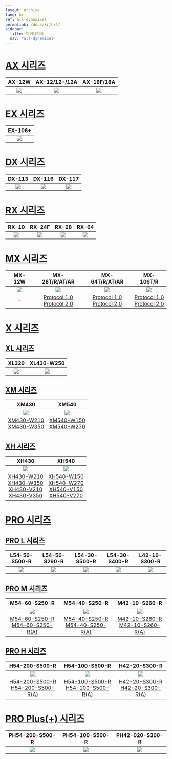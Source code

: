 ```yaml
---
layout: archive
lang: kr
ref: all-dynamixel
permalink: /docs/kr/dxl/
sidebar:
  title: 다이나믹셀
  nav: "all-dynamixel"
---
```


# [AX 시리즈](#ax-시리즈)

|AX-12W|AX-12/12+/12A|AX-18F/18A|
|:---:|:---:|:---:|
|[![](/assets/images/dxl/ax/ax-12w_product.jpg)](/docs/kr/dxl/ax/ax-12w/)|[![](/assets/images/dxl/ax/ax-12a_product.png)](/docs/kr/dxl/ax/ax-12a/)|[![](/assets/images/dxl/ax/ax-18a_product.png)](/docs/kr/dxl/ax/ax-18a/)|

# [EX 시리즈](#ex-시리즈)

|EX-106+|
|:---:|
|[![](/assets/images/dxl/ex/ex-106_product.png)](/docs/kr/dxl/ex/ex-106+/)|

# [DX 시리즈](#dx-시리즈)

|DX-113|DX-116|DX-117|
|:---:|:---:|:---:|
|[![](/assets/images/dxl/dx/dx-113_product.png)](/docs/kr/dxl/dx/dx-113/)|[![](/assets/images/dxl/dx/dx-116_product.png)](/docs/kr/dxl/dx/dx-116/)|[![](/assets/images/dxl/dx/dx-117_product.png)](/docs/kr/dxl/dx/dx-117/)|

# [RX 시리즈](#rx-시리즈)

|RX-10|RX-24F|RX-28|RX-64|
|:---:|:---:|:---:|:---:|
|[![](/assets/images/dxl/rx/rx-10_product.png)](/docs/kr/dxl/rx/rx-10/)|[![](/assets/images/dxl/rx/rx-24f_product.png)](/docs/kr/dxl/rx/rx-24f/)|[![](/assets/images/dxl/rx/rx-28_product.png)](/docs/kr/dxl/rx/rx-28/)|[![](/assets/images/dxl/rx/rx-64_product.png)](/docs/kr/dxl/rx/rx-64/)|

# [MX 시리즈](#mx-시리즈)

|MX-12W|MX-28T/R/AT/AR|MX-64T/R/AT/AR|MX-106T/R|
|:---:|:---:|:---:|:---:|
|[![](/assets/images/dxl/mx/mx-12_product.jpg)](/docs/kr/dxl/mx/mx-12w/)|![](/assets/images/dxl/mx/mx-28ar_product.jpg)|![](/assets/images/dxl/mx/mx-64ar_product.png)|![](/assets/images/dxl/mx/mx-106t_product.jpg)|
|-|[Protocol 1.0](/docs/kr/dxl/mx/mx-28/)<br>[Protocol 2.0](/docs/kr/dxl/mx/mx-28-2/)|[Protocol 1.0](/docs/kr/dxl/mx/mx-64/)<br>[Protocol 2.0](/docs/kr/dxl/mx/mx-64-2/)|[Protocol 1.0](/docs/kr/dxl/mx/mx-106/)<br>[Protocol 2.0](/docs/kr/dxl/mx/mx-106-2/)|

# [X 시리즈](#x-시리즈)

## [XL 시리즈](#xl-시리즈)

|XL320|XL430-W250|
|:---:|:---:|
|[![](/assets/images/dxl/x/xl320_product.jpg)](/docs/kr/dxl/x/xl320/)|[![](/assets/images/dxl/x/xl430_product_new.png)](/docs/kr/dxl/x/xl430-w250/)|

## [XM 시리즈](#xm-시리즈)

|XM430|XM540|
|:---:|:---:|
|![](/assets/images/dxl/x/x_series_product.png)|![](/assets/images/dxl/x/x540-series_product.png)|
|[XM430-W210](/docs/kr/dxl/x/xm430-w210/)<br>[XM430-W350](/docs/kr/dxl/x/xm430-w350/)|[XM540-W150](/docs/kr/dxl/x/xm540-w150/)<br>[XM540-W270](/docs/kr/dxl/x/xm540-w270/)|

## [XH 시리즈](#xh-시리즈)

|XH430|XH540|
|:---:|:---:|
|![](/assets/images/dxl/x/x_series_product.png)|![](/assets/images/dxl/x/x540-series_product.png)|
|[XH430-W210](/docs/kr/dxl/x/xh430-w210/)<br>[XH430-W350](/docs/kr/dxl/x/xh430-w350/)<br>[XH430-V210](/docs/kr/dxl/x/xh430-v210/)<br>[XH430-V350](/docs/kr/dxl/x/xh430-v350/)|[XH540-W150](/docs/kr/dxl/x/xh540-w150/)<br>[XH540-W270](/docs/kr/dxl/x/xh540-w270/)<br>[XH540-V150](/docs/kr/dxl/x/xh540-v150/)<br>[XH540-V270](/docs/kr/dxl/x/xh540-v270/)|

# [PRO 시리즈](#pro-시리즈)

## [PRO L 시리즈](#pro-l-시리즈)

|L54-50-S500-R|L54-50-S290-R|L54-30-S500-R|L54-30-S400-R|L42-10-S300-R|
|:---:|:---:|:---:|:---:|:---:|
|[![](/assets/images/dxl/pro/h54-100-s500-r_product.jpg)](/docs/kr/dxl/pro/l54-50-s500-r/)|[![](/assets/images/dxl/pro/h54-100-s500-r_product.jpg)](/docs/kr/dxl/pro/l54-50-s290-r/)|[![](/assets/images/dxl/pro/h54-100-s500-r_product.jpg)](/docs/kr/dxl/pro/l54-30-s500-r/)|[![](/assets/images/dxl/pro/h54-100-s500-r_product.jpg)](/docs/kr/dxl/pro/l54-30-s400-r/)|[![](/assets/images/dxl/pro/m42-10-s260-r_product.jpg)](/docs/kr/dxl/pro/l42-10-s300-r/)|

## [PRO M 시리즈](#pro-m-시리즈)

|                                              M54-60-S250-R                                               |                                              M54-40-S250-R                                               |                                              M42-10-S260-R                                               |
|:--------------------------------------------------------------------------------------------------------:|:--------------------------------------------------------------------------------------------------------:|:--------------------------------------------------------------------------------------------------------:|
|                          ![](/assets/images/dxl/pro/h54-200-s500-r_product.jpg)                          |                          ![](/assets/images/dxl/pro/h54-100-s500-r_product.jpg)                          |                          ![](/assets/images/dxl/pro/m42-10-s260-r_product.jpg)                           |
| [M54-60-S250-R](/docs/kr/dxl/pro/m54-60-s250-r/)<br>[M54-60-S250-R(A)](/docs/kr/dxl/pro/m54-60-s250-ra/) | [M54-40-S250-R](/docs/kr/dxl/pro/m54-40-s250-r/)<br>[M54-40-S250-R(A)](/docs/kr/dxl/pro/m54-40-s250-ra/) | [M42-10-S260-R](/docs/kr/dxl/pro/m42-10-s260-r/)<br>[M42-10-S260-R(A)](/docs/kr/dxl/pro/m42-10-s260-ra/) |

## [PRO H 시리즈](#pro-h-시리즈)

|                                                H54-200-S500-R                                                |                                                H54-100-S500-R                                                |                                              H42-20-S300-R                                               |
|:------------------------------------------------------------------------------------------------------------:|:------------------------------------------------------------------------------------------------------------:|:--------------------------------------------------------------------------------------------------------:|
|                            ![](/assets/images/dxl/pro/h54-200-s500-r_product.jpg)                            |                            ![](/assets/images/dxl/pro/h54-100-s500-r_product.jpg)                            |                          ![](/assets/images/dxl/pro/h42-20-s300-r_product.jpg)                           |
| [H54-200-S500-R](/docs/kr/dxl/pro/h54-200-s500-r/)<br>[H54-200-S500-R(A)](/docs/kr/dxl/pro/h54-200-s500-ra/) | [H54-100-S500-R](/docs/kr/dxl/pro/h54-100-s500-r/)<br>[H54-100-S500-R(A)](/docs/kr/dxl/pro/h54-100-s500-ra/) | [H42-20-S300-R](/docs/kr/dxl/pro/h42-20-s300-r/)<br>[H42-20-S300-R(A)](/docs/kr/dxl/pro/h42-20-s300-ra/) |

# [PRO Plus(+) 시리즈](#pro-plus-시리즈)

|PH54-200-S500-R|PH54-100-S500-R|PH42-020-S300-R|
|:---:|:---:|:---:|
|[![](/assets/images/dxl/pro_plus/ph54-200-s500-r.png)](/docs/kr/dxl/pro_plus/ph54-200-s500-r/)|[![](/assets/images/dxl/pro_plus/ph54-100-s500-r.png)](/docs/kr/dxl/pro_plus/ph54-100-s500-r/)|[![](/assets/images/dxl/pro_plus/ph42-020-s300-r.png)](/docs/kr/dxl/pro_plus/ph42-020-s300-r/)|
